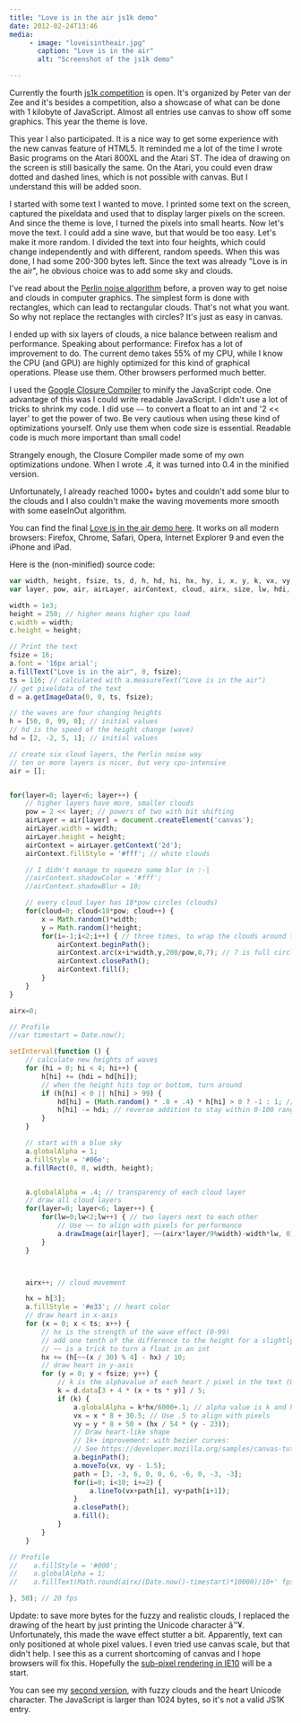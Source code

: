 ```yaml
---
title: "Love is in the air js1k demo"
date: 2012-02-24T13:46
media:
     - image: "loveisintheair.jpg"
       caption: "Love is in the air"
       alt: "Screenshot of the js1k demo"

---
```


Currently the fourth [js1k competition](http://js1k.com/2012-love/) is open. It's organized by Peter van der Zee and it's besides a competition, also a showcase of what can be done with 1 kilobyte of JavaScript. Almost all entries use canvas to show off some graphics. This year the theme is love.

This year I also participated. It is a nice way to get some experience with the new canvas feature of HTML5. It reminded me a lot of the time I wrote Basic programs on the Atari 800XL and the Atari ST. The idea of drawing on the screen is still basically the same. On the Atari, you could even draw dotted and dashed lines, which is not possible with canvas. But I understand this will be added soon.

I started with some text I wanted to move. I printed some text on the screen, captured the pixeldata and used that to display larger pixels on the screen. And since the theme is love, I turned the pixels into small hearts. Now let's move the text. I could add a sine wave, but that would be too easy. Let's make it more random. I divided the text into four heights, which could change independently and with different, random speeds. When this was done, I had some 200-300 bytes left. Since the text was already "Love is in the air", he obvious choice was to add some sky and clouds.

I've read about the [Perlin noise algorithm](http://en.wikipedia.org/wiki/Perlin_noise) before, a proven way to get noise and clouds in computer graphics. The simplest form is done with rectangles, which can lead to rectangular clouds. That's not what you want. So why not replace the rectangles with circles? It's just as easy in canvas.

I ended up with six layers of clouds, a nice balance between realism and performance. Speaking about performance: Firefox has a lot of improvement to do. The current demo takes 55% of my CPU, while I know the CPU (and GPU) are highly optimized for this kind of graphical operations. Please use them. Other browsers performed much better.

I used the [Google Closure Compiler](/weblog/2010-8/Introduction_to_the_Google_Closure_Compiler.html) to minify the JavaScript code. One advantage of this was I could write readable JavaScript. I didn't use a lot of tricks to shrink my code. I did use `~~` to convert a float to an int and '2 << layer' to get the power of two. Be very cautious when using these kind of optimizations yourself. Only use them when code size is essential. Readable code is much more important than small code!

Strangely enough, the Closure Compiler made some of my own optimizations undone. When I wrote .4, it was turned into 0.4 in the minified version.

Unfortunately, I already reached 1000+ bytes and couldn't add some blur to the clouds and I also couldn't make the waving movements more smooth with some easeInOut algorithm.

You can find the final [Love is in the air demo here](http://js1k.com/2012-love/demo/1169). It works on all modern browsers: Firefox, Chrome, Safari, Opera, Internet Explorer 9 and even the iPhone and iPad.

Here is the (non-minified) source code:

~~~ javascript
var width, height, fsize, ts, d, h, hd, hi, hx, hy, i, x, y, k, vx, vy;
var layer, pow, air, airLayer, airContext, cloud, airx, size, lw, hdi, path;

width = 1e3;
height = 250; // higher means higher cpu load
c.width = width;
c.height = height;

// Print the text
fsize = 16;
a.font = '16px arial';
a.fillText("Love is in the air", 0, fsize);
ts = 116; // calculated with a.measureText("Love is in the air")
// get pixeldata of the text
d = a.getImageData(0, 0, ts, fsize);

// the waves are four changing heights
h = [50, 0, 99, 0]; // initial values
// hd is the speed of the height change (wave)
hd = [2, -2, 5, 1]; // initial values

// create six cloud layers, the Perlin noise way
// ten or more layers is nicer, but very cpu-intensive
air = [];


for(layer=0; layer<6; layer++) {
    // higher layers have more, smaller clouds
    pow = 2 << layer; // powers of two with bit shifting
    airLayer = air[layer] = document.createElement('canvas');
    airLayer.width = width;
    airLayer.height = height;
    airContext = airLayer.getContext('2d');
    airContext.fillStyle = '#fff'; // white clouds

	// I didn't manage to squeeze some blur in :-|
    //airContext.shadowColor = '#fff';
    //airContext.shadowBlur = 10;

    // every cloud layer has 18*pow circles (clouds)
    for(cloud=0; cloud<18*pow; cloud++) {
        x = Math.random()*width;
        y = Math.random()*height;
        for(i=-1;i<2;i++) { // three times, to wrap the clouds around the edges on the sides
            airContext.beginPath();
            airContext.arc(x+i*width,y,200/pow,0,7); // 7 is full circle Math.ceil(2*Math.PI)
            airContext.closePath();
            airContext.fill();
        }
    }
}

airx=0;

// Profile
//var timestart = Date.now();

setInterval(function () {
    // calculate new heights of waves
    for (hi = 0; hi < 4; hi++) {
        h[hi] += (hdi = hd[hi]);
        // when the height hits top or bottom, turn around
        if (h[hi] < 0 || h[hi] > 99) {
            hd[hi] = (Math.random() * .8 + .4) * h[hi] > 0 ? -1 : 1; // speed of wave effect
            h[hi] -= hdi; // reverse addition to stay within 0-100 range
        }
    }

    // start with a blue sky
    a.globalAlpha = 1;
    a.fillStyle = '#06e';
    a.fillRect(0, 0, width, height);


    a.globalAlpha = .4; // transparency of each cloud layer
    // draw all cloud layers
    for(layer=0; layer<6; layer++) {
        for(lw=0;lw<2;lw++) { // two layers next to each other
            // Use ~~ to align with pixels for performance
            a.drawImage(air[layer], ~~(airx*layer/9%width)-width*lw, 0);
        }
    }



    airx++; // cloud movement

    hx = h[3];
    a.fillStyle = '#e33'; // heart color
    // draw heart in x-axis
    for (x = 0; x < ts; x++) {
        // hx is the strength of the wave effect (0-99)
        // add one tenth of the difference to the height for a slightly smoother effect
        // ~~ is a trick to turn a float in an int
        hx += (h[~~(x / 30) % 4] - hx) / 10;
        // draw heart in y-axis
        for (y = 0; y < fsize; y++) {
            // k is the alphavalue of each heart / pixel in the text (0-50)
            k = d.data[3 + 4 * (x + ts * y)] / 5;
            if (k) {
                a.globalAlpha = k*hx/6000+.1; // alpha value is k and hx combined
                vx = x * 8 + 30.5; // Use .5 to align with pixels
                vy = y * 8 + 50 + (hx / 54 * (y - 23));
                // Draw heart-like shape
                // 1k+ improvement: with bezier curves:
                // See https://developer.mozilla.org/samples/canvas-tutorial/2_6_canvas_beziercurveto.html
                a.beginPath();
                a.moveTo(vx, vy - 1.5);
                path = [3, -3, 6, 0, 0, 6, -6, 0, -3, -3];
                for(i=0; i<10; i+=2) {
                    a.lineTo(vx+path[i], vy+path[i+1]);
                }
                a.closePath();
                a.fill();
            }
        }
    }

// Profile
//    a.fillStyle = '#000';
//    a.globalAlpha = 1;
//    a.fillText(Math.round(airx/(Date.now()-timestart)*10000)/10+' fps', 0, fsize);

}, 50); // 20 fps

~~~

Update: to save more bytes for the fuzzy and realistic clouds, I replaced the drawing of the heart by just printing the Unicode character â™¥. Unfortunately, this made the wave effect stutter a bit. Apparently, text can only positioned at whole pixel values. I even tried use canvas scale, but that didn't help. I see this as a current shortcoming of canvas and I hope browsers will fix this. Hopefully the [sub-pixel rendering in IE10](https://blogs.msdn.com/b/ie/archive/2012/02/17/sub-pixel-rendering-and-the-css-object-model.aspx) will be a start.

You can see my [second version](/weblog/2012-2/js1k/shim2.html), with fuzzy clouds and the heart Unicode character. The JavaScript is larger than 1024 bytes, so it's not a valid JS1K entry.

